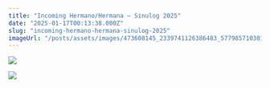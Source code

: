 ```yaml
---
title: "Incoming Hermano/Hermana – Sinulog 2025"
date: "2025-01-17T00:13:38.000Z"
slug: "incoming-hermano-hermana-sinulog-2025"
imageUrl: "/posts/assets/images/473608145_2339741126386483_5779857103016300973_n.jpg"
---
```


[![](https://i0.wp.com/santonino-nz.org/wp-content/uploads/2025/01/473608145_2339741126386483_5779857103016300973_n.jpg?resize=1024%2C768&ssl=1)](https://i0.wp.com/santonino-nz.org/wp-content/uploads/2025/01/473608145_2339741126386483_5779857103016300973_n.jpg?ssl=1)

[![](https://i0.wp.com/santonino-nz.org/wp-content/uploads/2025/01/473035510_967093991508189_6301554387999714358_n.jpg?resize=1024%2C768&ssl=1)](https://i0.wp.com/santonino-nz.org/wp-content/uploads/2025/01/473035510_967093991508189_6301554387999714358_n.jpg?ssl=1)